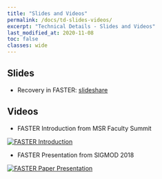 ```yaml
---
title: "Slides and Videos"
permalink: /docs/td-slides-videos/
excerpt: "Technical Details - Slides and Videos"
last_modified_at: 2020-11-08
toc: false
classes: wide
---
```


## Slides

* Recovery in FASTER: [slideshare](https://www.slideshare.net/badrishc/concurrent-prefix-recovery-performing-cpr-on-a-database)

## Videos

* FASTER Introduction from MSR Faculty Summit

[![FASTER Introduction](http://img.youtube.com/vi/2Dj8kbe1tg4/0.jpg)](https://www.youtube.com/watch?v=2Dj8kbe1tg4 "FASTER Introduction")

* FASTER Presentation from SIGMOD 2018

[![FASTER Paper Presentation](http://img.youtube.com/vi/68YBpitMrMI/0.jpg)](https://www.youtube.com/watch?v=68YBpitMrMI "FASTER Paper Presentation")
